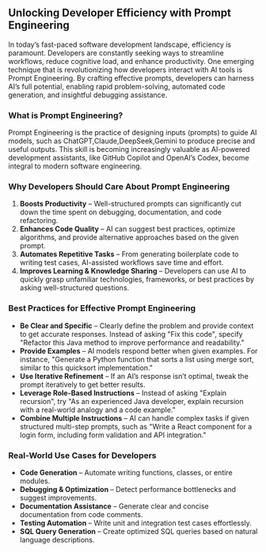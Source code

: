 ## Unlocking Developer Efficiency with Prompt Engineering
In today’s fast-paced software development landscape, efficiency is paramount. 
Developers are constantly seeking ways to streamline workflows, reduce cognitive load, and enhance productivity. 
One emerging technique that is revolutionizing how developers interact with AI tools is Prompt Engineering. 
By crafting effective prompts, developers can harness AI’s full potential, enabling rapid problem-solving, automated code generation, and insightful debugging assistance.

### What is Prompt Engineering?
Prompt Engineering is the practice of designing inputs (prompts) to guide AI models, such as ChatGPT,Claude,DeepSeek,Gemini to produce precise and useful outputs. 
This skill is becoming increasingly valuable as AI-powered development assistants, like GitHub Copilot and OpenAI’s Codex, become integral to modern software engineering.

### Why Developers Should Care About Prompt Engineering
1. **Boosts Productivity** – Well-structured prompts can significantly cut down the time spent on debugging, documentation, and code refactoring.
2. **Enhances Code Quality** – AI can suggest best practices, optimize algorithms, and provide alternative approaches based on the given prompt.
3. **Automates Repetitive Tasks** – From generating boilerplate code to writing test cases, AI-assisted workflows save time and effort.
4. **Improves Learning & Knowledge Sharing** – Developers can use AI to quickly grasp unfamiliar technologies, frameworks, or best practices by asking well-structured questions.

### Best Practices for Effective Prompt Engineering
- **Be Clear and Specific** – Clearly define the problem and provide context to get accurate responses. Instead of asking "Fix this code", specify "Refactor this Java method to improve performance and readability."
- **Provide Examples** – AI models respond better when given examples. For instance, "Generate a Python function that sorts a list using merge sort, similar to this quicksort implementation."
- **Use Iterative Refinement** – If an AI’s response isn’t optimal, tweak the prompt iteratively to get better results.
- **Leverage Role-Based Instructions** – Instead of asking "Explain recursion", try "As an experienced Java developer, explain recursion with a real-world analogy and a code example."
- **Combine Multiple Instructions** – AI can handle complex tasks if given structured multi-step prompts, such as "Write a React component for a login form, including form validation and API integration."

### Real-World Use Cases for Developers

- **Code Generation** – Automate writing functions, classes, or entire modules.
- **Debugging & Optimization** – Detect performance bottlenecks and suggest improvements.
- **Documentation Assistance** – Generate clear and concise documentation from code comments.
- **Testing Automation** – Write unit and integration test cases effortlessly.
- **SQL Query Generation** – Create optimized SQL queries based on natural language descriptions.

  
